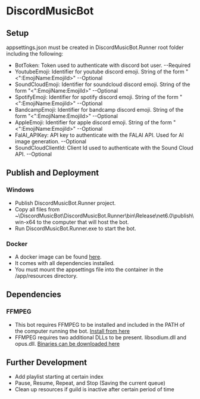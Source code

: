 # DiscordMusicBot

## Setup
appsettings.json must be created in DiscordMusicBot.Runner root folder including the following:
- BotToken: Token used to authenticate with discord bot user. --Required
- YoutubeEmoji: Identifier for youtube discord emoji. String of the form "<":EmojiName:EmojiId>" --Optional
- SoundCloudEmoji: Identifier for soundcloud discord emoji. String of the form "<":EmojiName:EmojiId>" --Optional
- SpotifyEmoji: Identifier for spotify discord emoji. String of the form "<":EmojiName:EmojiId>" --Optional
- BandcampEmoji: Identifier for bandcamp discord emoji. String of the form "<":EmojiName:EmojiId>" --Optional
- AppleEmoji: Identifier for apple discord emoji. String of the form "<":EmojiName:EmojiId>" --Optional
- FalAI_APIKey: API key to authenticate with the FALAI API. Used for AI image generation. --Optional
- SoundCloudClientId: Client Id used to authenticate with the Sound Cloud API. --Optional

## Publish and Deployment
### Windows
- Publish DiscordMusicBot.Runner project.
- Copy all files from ~\DiscordMusicBot\DiscordMusicBot.Runner\bin\Release\net6.0\publish\win-x64 to the computer that will host the bot.
- Run DiscordMusicBot.Runner.exe to start the bot.

### Docker
- A docker image can be found [here](https://hub.docker.com/r/puddlebuddy/puddle-bot).
- It comes with all dependencies installed.
- You must mount the appsettings file into the container in the /app/resources directory.

## Dependencies
### FFMPEG
- This bot requires FFMPEG to be installed and included in the PATH of the computer running the bot. [Install from here](https://ffmpeg.org/download.html)
- FFMPEG requires two additional DLLs to be present. libsodium.dll and opus.dll. [Binaries can be downloaded here](https://github.com/discord-net/Discord.Net/tree/dev/voice-natives)

## Further Development
- Add playlist starting at certain index
- Pause, Resume, Repeat, and Stop (Saving the current queue)
- Clean up resources if guild is inactive after certain period of time
